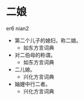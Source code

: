 # 二娘
er6 nian2
+ 第二个儿子的媳妇，称二娘。
  * 如东方言词典
+ 对二伯母的称谓。
  * 如东方言词典
+ 二儿媳。
  * 兴化方言词典
+ 妯娌中行二者。
  * 兴化方言词典

